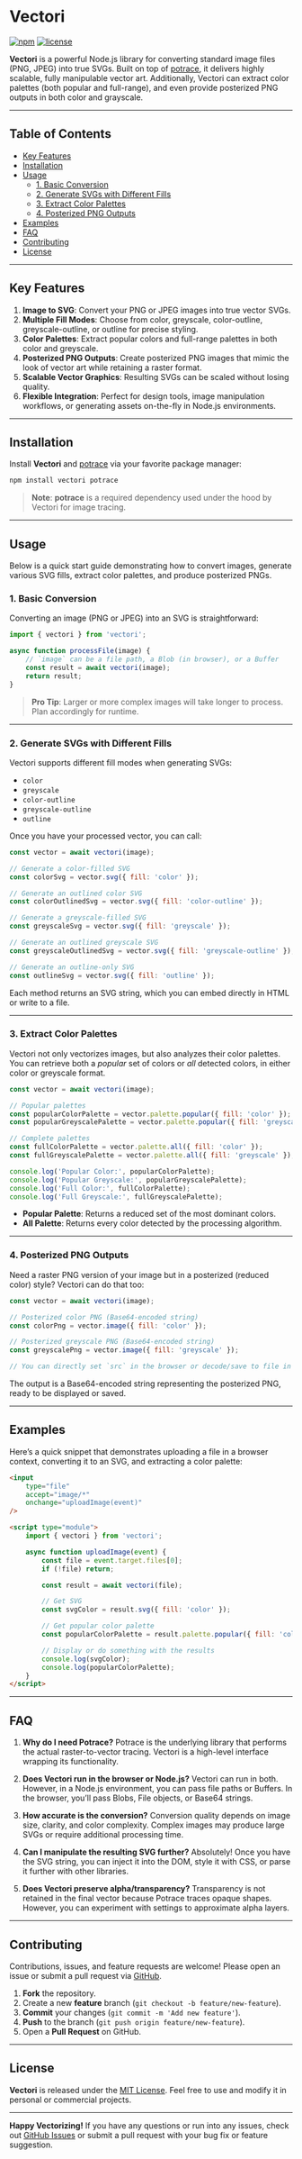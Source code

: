 # Vectori 
[![npm](https://img.shields.io/npm/v/vectori)](https://www.npmjs.com/package/vectori) 
[![license](https://img.shields.io/npm/l/vectori)](https://github.com/JoniBach/vectori/blob/main/LICENSE) 

**Vectori** is a powerful Node.js library for converting standard image files (PNG, JPEG) into true SVGs. Built on top of [potrace](http://potrace.sourceforge.net/), it delivers highly scalable, fully manipulable vector art. Additionally, Vectori can extract color palettes (both popular and full-range), and even provide posterized PNG outputs in both color and grayscale.

---

## Table of Contents 

- [Key Features](#key-features)
- [Installation](#installation)
- [Usage](#usage)  
    - [1. Basic Conversion](#1-basic-conversion)
    - [2. Generate SVGs with Different Fills](#2-generate-svgs-with-different-fills)
    - [3. Extract Color Palettes](#3-extract-color-palettes)
    - [4. Posterized PNG Outputs](#4-posterized-png-outputs)
- [Examples](#examples)
- [FAQ](#faq)
- [Contributing](#contributing)
- [License](#license)

---

## Key Features 

1. **Image to SVG**: Convert your PNG or JPEG images into true vector SVGs.
2. **Multiple Fill Modes**: Choose from color, greyscale, color-outline, greyscale-outline, or outline for precise styling.
3. **Color Palettes**: Extract popular colors and full-range palettes in both color and greyscale.
4. **Posterized PNG Outputs**: Create posterized PNG images that mimic the look of vector art while retaining a raster format.
5. **Scalable Vector Graphics**: Resulting SVGs can be scaled without losing quality.
6. **Flexible Integration**: Perfect for design tools, image manipulation workflows, or generating assets on-the-fly in Node.js environments.

---

## Installation 
Install **Vectori** and [potrace](https://www.npmjs.com/package/potrace) via your favorite package manager:

```bash
npm install vectori potrace
```
> **Note**: **potrace** is a required dependency used under the hood by Vectori for image tracing.

---

## Usage 

Below is a quick start guide demonstrating how to convert images, generate various SVG fills, extract color palettes, and produce posterized PNGs.

### 1. Basic Conversion 

Converting an image (PNG or JPEG) into an SVG is straightforward:

```js
import { vectori } from 'vectori';

async function processFile(image) {
    // `image` can be a file path, a Blob (in browser), or a Buffer
    const result = await vectori(image);
    return result;
}
```
> **Pro Tip**: Larger or more complex images will take longer to process. Plan accordingly for runtime.

---

### 2. Generate SVGs with Different Fills 

Vectori supports different fill modes when generating SVGs:
 
- `color`
- `greyscale`
- `color-outline`
- `greyscale-outline`
- `outline`

Once you have your processed vector, you can call:

```js
const vector = await vectori(image);

// Generate a color-filled SVG
const colorSvg = vector.svg({ fill: 'color' });

// Generate an outlined color SVG
const colorOutlinedSvg = vector.svg({ fill: 'color-outline' });

// Generate a greyscale-filled SVG
const greyscaleSvg = vector.svg({ fill: 'greyscale' });

// Generate an outlined greyscale SVG
const greyscaleOutlinedSvg = vector.svg({ fill: 'greyscale-outline' });

// Generate an outline-only SVG
const outlineSvg = vector.svg({ fill: 'outline' });
```

Each method returns an SVG string, which you can embed directly in HTML or write to a file.

---

### 3. Extract Color Palettes 
Vectori not only vectorizes images, but also analyzes their color palettes. You can retrieve both a *popular* set of colors or *all* detected colors, in either color or greyscale format.

```js
const vector = await vectori(image);

// Popular palettes
const popularColorPalette = vector.palette.popular({ fill: 'color' });
const popularGreyscalePalette = vector.palette.popular({ fill: 'greyscale' });

// Complete palettes
const fullColorPalette = vector.palette.all({ fill: 'color' });
const fullGreyscalePalette = vector.palette.all({ fill: 'greyscale' });

console.log('Popular Color:', popularColorPalette);
console.log('Popular Greyscale:', popularGreyscalePalette);
console.log('Full Color:', fullColorPalette);
console.log('Full Greyscale:', fullGreyscalePalette);
```
 
- **Popular Palette**: Returns a reduced set of the most dominant colors.
- **All Palette**: Returns every color detected by the processing algorithm.

---

### 4. Posterized PNG Outputs 

Need a raster PNG version of your image but in a posterized (reduced color) style? Vectori can do that too:

```js
const vector = await vectori(image);

// Posterized color PNG (Base64-encoded string)
const colorPng = vector.image({ fill: 'color' });

// Posterized greyscale PNG (Base64-encoded string)
const greyscalePng = vector.image({ fill: 'greyscale' });

// You can directly set `src` in the browser or decode/save to file in Node.js
```

The output is a Base64-encoded string representing the posterized PNG, ready to be displayed or saved.

---

## Examples 

Here’s a quick snippet that demonstrates uploading a file in a browser context, converting it to an SVG, and extracting a color palette:

```html
<input
    type="file"
    accept="image/*"
    onchange="uploadImage(event)"
/>

<script type="module">
    import { vectori } from 'vectori';

    async function uploadImage(event) {
        const file = event.target.files[0];
        if (!file) return;

        const result = await vectori(file);

        // Get SVG
        const svgColor = result.svg({ fill: 'color' });

        // Get popular color palette
        const popularColorPalette = result.palette.popular({ fill: 'color' });

        // Display or do something with the results
        console.log(svgColor);
        console.log(popularColorPalette);
    }
</script>
```

---

## FAQ 
 
1. **Why do I need Potrace?** 
Potrace is the underlying library that performs the actual raster-to-vector tracing. Vectori is a high-level interface wrapping its functionality.
 
2. **Does Vectori run in the browser or Node.js?** 
Vectori can run in both. However, in a Node.js environment, you can pass file paths or Buffers. In the browser, you’ll pass Blobs, File objects, or Base64 strings.
 
3. **How accurate is the conversion?** 
Conversion quality depends on image size, clarity, and color complexity. Complex images may produce large SVGs or require additional processing time.
 
4. **Can I manipulate the resulting SVG further?** 
Absolutely! Once you have the SVG string, you can inject it into the DOM, style it with CSS, or parse it further with other libraries.
 
5. **Does Vectori preserve alpha/transparency?** 
Transparency is not retained in the final vector because Potrace traces opaque shapes. However, you can experiment with settings to approximate alpha layers.

---

## Contributing 
Contributions, issues, and feature requests are welcome!
Please open an issue or submit a pull request via [GitHub](https://github.com/JoniBach/vectori). 
1. **Fork** the repository.
2. Create a new **feature** branch (`git checkout -b feature/new-feature`).
3. **Commit** your changes (`git commit -m 'Add new feature'`).
4. **Push** to the branch (`git push origin feature/new-feature`).
5. Open a **Pull Request** on GitHub.

---

## License 
**Vectori** is released under the [MIT License](https://github.com/JoniBach/vectori/blob/main/LICENSE). Feel free to use and modify it in personal or commercial projects.

---

**Happy Vectorizing!** If you have any questions or run into any issues, check out [GitHub Issues](https://github.com/JoniBach/vectori/issues) or submit a pull request with your bug fix or feature suggestion.
